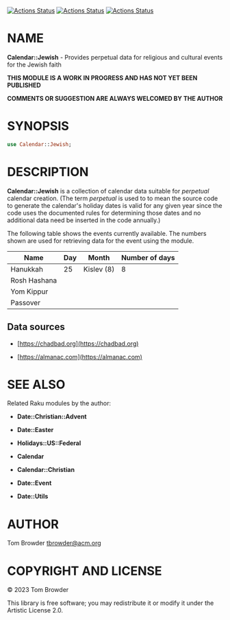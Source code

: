[![Actions Status](https://github.com/tbrowder/Calendar-Jewish/actions/workflows/linux.yml/badge.svg)](https://github.com/tbrowder/Calendar-Jewish/actions) [![Actions Status](https://github.com/tbrowder/Calendar-Jewish/actions/workflows/macos.yml/badge.svg)](https://github.com/tbrowder/Calendar-Jewish/actions) [![Actions Status](https://github.com/tbrowder/Calendar-Jewish/actions/workflows/windows.yml/badge.svg)](https://github.com/tbrowder/Calendar-Jewish/actions)

NAME
====

**Calendar::Jewish** - Provides perpetual data for religious and cultural events for the Jewish faith

**THIS MODULE IS A WORK IN PROGRESS AND HAS NOT YET BEEN PUBLISHED**

**COMMENTS OR SUGGESTION ARE ALWAYS WELCOMED BY THE AUTHOR**

SYNOPSIS
========

```raku
use Calendar::Jewish;
```

DESCRIPTION
===========

**Calendar::Jewish** is a collection of calendar data suitable for *perpetual* calendar creation. (The term *perpetual* is used to to mean the source code to generate the calendar's holiday dates is valid for any given year since the code uses the documented rules for determining those dates and no additional data need be inserted in the code annually.)

The following table shows the events currently available. The numbers shown are used for retrieving data for the event using the module.

<table class="pod-table">
<thead><tr>
<th>Name</th> <th>Day</th> <th>Month</th> <th>Number of days</th>
</tr></thead>
<tbody>
<tr> <td>Hanukkah</td> <td>25</td> <td>Kislev (8)</td> <td>8</td> </tr> <tr> <td>Rosh Hashana</td> <td></td> <td></td> <td></td> </tr> <tr> <td>Yom Kippur</td> <td></td> <td></td> <td></td> </tr> <tr> <td>Passover</td> <td></td> <td></td> <td></td> </tr>
</tbody>
</table>

Data sources
------------

  * [https://chadbad.org](https://chadbad.org)

  * [https://almanac.com](https://almanac.com)

SEE ALSO
========

Related Raku modules by the author:

  * **Date::Christian::Advent**

  * **Date::Easter**

  * **Holidays::US::Federal**

  * **Calendar**

  * **Calendar::Christian**

  * **Date::Event**

  * **Date::Utils**

AUTHOR
======

Tom Browder <tbrowder@acm.org>

COPYRIGHT AND LICENSE
=====================

© 2023 Tom Browder

This library is free software; you may redistribute it or modify it under the Artistic License 2.0.

